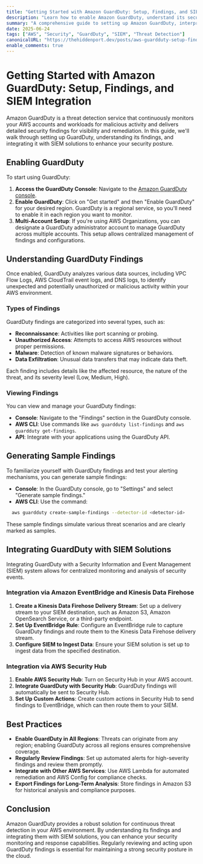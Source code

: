 ```yaml
---
title: "Getting Started with Amazon GuardDuty: Setup, Findings, and SIEM Integration"
description: "Learn how to enable Amazon GuardDuty, understand its security findings, and integrate with SIEM solutions for enhanced threat detection in AWS."
summary: "A comprehensive guide to setting up Amazon GuardDuty, interpreting its findings, and integrating with SIEM systems to bolster AWS security."
date: 2025-06-24
tags: ["AWS", "Security", "GuardDuty", "SIEM", "Threat Detection"]
canonicalURL: "https://thehiddenport.dev/posts/aws-guardduty-setup-findings-siem-integration/"
enable_comments: true
---
```


# Getting Started with Amazon GuardDuty: Setup, Findings, and SIEM Integration

Amazon GuardDuty is a threat detection service that continuously monitors your AWS accounts and workloads for malicious activity and delivers detailed security findings for visibility and remediation. In this guide, we'll walk through setting up GuardDuty, understanding its findings, and integrating it with SIEM solutions to enhance your security posture.

## Enabling GuardDuty

To start using GuardDuty:

1. **Access the GuardDuty Console**: Navigate to the [Amazon GuardDuty console](https://console.aws.amazon.com/guardduty/).
2. **Enable GuardDuty**: Click on "Get started" and then "Enable GuardDuty" for your desired region. GuardDuty is a regional service, so you'll need to enable it in each region you want to monitor.
3. **Multi-Account Setup**: If you're using AWS Organizations, you can designate a GuardDuty administrator account to manage GuardDuty across multiple accounts. This setup allows centralized management of findings and configurations. 

## Understanding GuardDuty Findings

Once enabled, GuardDuty analyzes various data sources, including VPC Flow Logs, AWS CloudTrail event logs, and DNS logs, to identify unexpected and potentially unauthorized or malicious activity within your AWS environment.

### Types of Findings

GuardDuty findings are categorized into several types, such as:

- **Reconnaissance**: Activities like port scanning or probing.
- **Unauthorized Access**: Attempts to access AWS resources without proper permissions.
- **Malware**: Detection of known malware signatures or behaviors.
- **Data Exfiltration**: Unusual data transfers that may indicate data theft.

Each finding includes details like the affected resource, the nature of the threat, and its severity level (Low, Medium, High). 

### Viewing Findings

You can view and manage your GuardDuty findings:

- **Console**: Navigate to the "Findings" section in the GuardDuty console.
- **AWS CLI**: Use commands like `aws guardduty list-findings` and `aws guardduty get-findings`.
- **API**: Integrate with your applications using the GuardDuty API.

## Generating Sample Findings

To familiarize yourself with GuardDuty findings and test your alerting mechanisms, you can generate sample findings:

- **Console**: In the GuardDuty console, go to "Settings" and select "Generate sample findings."
- **AWS CLI**: Use the command:
```bash
  aws guardduty create-sample-findings --detector-id <detector-id>
```

These sample findings simulate various threat scenarios and are clearly marked as samples.

## Integrating GuardDuty with SIEM Solutions

Integrating GuardDuty with a Security Information and Event Management (SIEM) system allows for centralized monitoring and analysis of security events.

### Integration via Amazon EventBridge and Kinesis Data Firehose

1. **Create a Kinesis Data Firehose Delivery Stream**: Set up a delivery stream to your SIEM destination, such as Amazon S3, Amazon OpenSearch Service, or a third-party endpoint.
2. **Set Up EventBridge Rule**: Configure an EventBridge rule to capture GuardDuty findings and route them to the Kinesis Data Firehose delivery stream.
3. **Configure SIEM to Ingest Data**: Ensure your SIEM solution is set up to ingest data from the specified destination.

### Integration via AWS Security Hub

1. **Enable AWS Security Hub**: Turn on Security Hub in your AWS account.
2. **Integrate GuardDuty with Security Hub**: GuardDuty findings will automatically be sent to Security Hub.
3. **Set Up Custom Actions**: Create custom actions in Security Hub to send findings to EventBridge, which can then route them to your SIEM.

## Best Practices

* **Enable GuardDuty in All Regions**: Threats can originate from any region; enabling GuardDuty across all regions ensures comprehensive coverage.
* **Regularly Review Findings**: Set up automated alerts for high-severity findings and review them promptly.
* **Integrate with Other AWS Services**: Use AWS Lambda for automated remediation and AWS Config for compliance checks.
* **Export Findings for Long-Term Analysis**: Store findings in Amazon S3 for historical analysis and compliance purposes.

## Conclusion

Amazon GuardDuty provides a robust solution for continuous threat detection in your AWS environment. By understanding its findings and integrating them with SIEM solutions, you can enhance your security monitoring and response capabilities. Regularly reviewing and acting upon GuardDuty findings is essential for maintaining a strong security posture in the cloud.